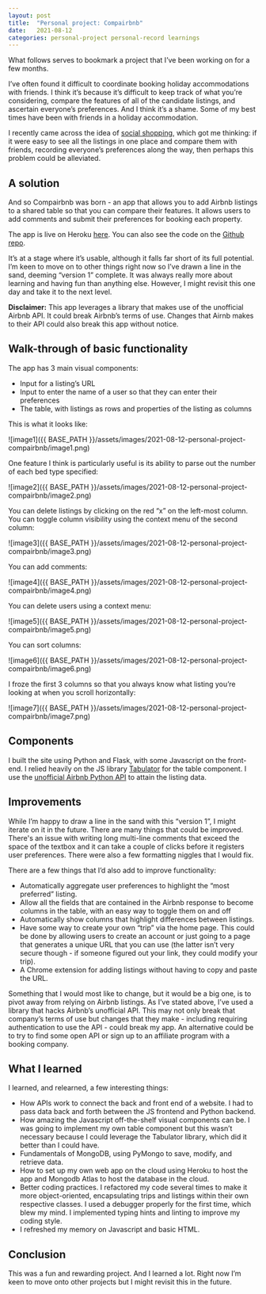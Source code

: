 ```yaml
---
layout: post
title:  "Personal project: Compairbnb"
date:   2021-08-12
categories: personal-project personal-record learnings
---
```


What follows serves to bookmark a project that I’ve been working on for a few months.

I’ve often found it difficult to coordinate booking holiday accommodations with friends. I think it’s because it’s difficult to keep track of what you’re considering, compare the features of all of the candidate listings, and ascertain everyone’s preferences. And I think it’s a shame. Some of my best times have been with friends in a holiday accommodation.

I recently came across the idea of [social shopping](https://en.wikipedia.org/wiki/Social_shopping), which got me thinking: if it were easy to see all the listings in one place and compare them with friends, recording everyone’s preferences along the way, then perhaps this problem could be alleviated.

## A solution

And so Compairbnb was born - an app that allows you to add Airbnb listings to a shared table so that you can compare their features. It allows users to add comments and submit their preferences for booking each property.

The app is live on Heroku [here](https://compairbnb.herokuapp.com/public). You can also see the code on the [Github repo](https://github.com/jbertscher/compairbnb/).

It’s at a stage where it’s usable, although it falls far short of its full potential. I’m keen to move on to other things right now so I’ve drawn a line in the sand, deeming “version 1” complete. It was always really more about learning and having fun than anything else. However, I might revisit this one day and take it to the next level.

**Disclaimer:** This app leverages a library that makes use of the unofficial Airbnb API. It could break Airbnb’s terms of use. Changes that Airnb makes to their API could also break this app without notice.

## Walk-through of basic functionality

The app has 3 main visual components:

- Input for a listing’s URL
- Input to enter the name of a user so that they can enter their preferences
- The table, with listings as rows and properties of the listing as columns

This is what it looks like:

![image1]({{ BASE_PATH }}/assets/images/2021-08-12-personal-project-compairbnb/image1.png)

One feature I think is particularly useful is its ability to parse out the number of each bed type specified:

![image2]({{ BASE_PATH }}/assets/images/2021-08-12-personal-project-compairbnb/image2.png)

You can delete listings by clicking on the red “x” on the left-most column. You can toggle column visibility using the context menu of the second column:

![image3]({{ BASE_PATH }}/assets/images/2021-08-12-personal-project-compairbnb/image3.png)

You can add comments:

![image4]({{ BASE_PATH }}/assets/images/2021-08-12-personal-project-compairbnb/image4.png)

You can delete users using a context menu:

![image5]({{ BASE_PATH }}/assets/images/2021-08-12-personal-project-compairbnb/image5.png)

You can sort columns:

![image6]({{ BASE_PATH }}/assets/images/2021-08-12-personal-project-compairbnb/image6.png)

I froze the first 3 columns so that you always know what listing you’re looking at when you scroll horizontally:

![image7]({{ BASE_PATH }}/assets/images/2021-08-12-personal-project-compairbnb/image7.png)

## Components

I built the site using Python and Flask, with some Javascript on the front-end. I relied heavily on the JS library [Tabulator](http://tabulator.info/) for the table component. I use the [unofficial Airbnb Python API](https://github.com/nderkach/airbnb-python) to attain the listing data.

## Improvements

While I’m happy to draw a line in the sand with this “version 1”, I might iterate on it in the future. There are many things that could be improved. There's an issue with writing long multi-line comments that exceed the space of the textbox and it can take a couple of clicks before it registers user preferences. There were also a few formatting niggles that I would fix.

There are a few things that I’d also add to improve functionality:

- Automatically aggregate user preferences to highlight the “most preferred” listing.
- Allow all the fields that are contained in the Airbnb response to become columns in the table, with an easy way to toggle them on and off
- Automatically show columns that highlight differences between listings.
- Have some way to create your own “trip” via the home page. This could be done by allowing users to create an account or just going to a page that generates a unique URL that you can use (the latter isn’t very secure though - if someone figured out your link, they could modify your trip).
- A Chrome extension for adding listings without having to copy and paste the URL.

Something that I would most like to change, but it would be a big one, is to pivot away from relying on Airbnb listings. As I’ve stated above, I’ve used a library that hacks Airbnb’s unofficial API. This may not only break that company’s terms of use but changes that they make - including requiring authentication to use the API - could break my app. An alternative could be to try to find some open API or sign up to an affiliate program with a booking company.

## What I learned

I learned, and relearned, a few interesting things:

- How APIs work to connect the back and front end of a website. I had to pass data back and forth between the JS frontend and Python backend.
- How amazing the Javascript off-the-shelf visual components can be. I was going to implement my own table component but this wasn’t necessary because I could leverage the Tabulator library, which did it better than I could have.
- Fundamentals of MongoDB, using PyMongo to save, modify, and retrieve data.
- How to set up my own web app on the cloud using Heroku to host the app and Mongodb Atlas to host the database in the cloud.
- Better coding practices. I refactored my code several times to make it more object-oriented, encapsulating trips and listings within their own respective classes. I used a debugger properly for the first time, which blew my mind. I implemented typing hints and linting to improve my coding style.
- I refreshed my memory on Javascript and basic HTML.

## Conclusion

This was a fun and rewarding project. And I learned a lot. Right now I’m keen to move onto other projects but I might revisit this in the future.
